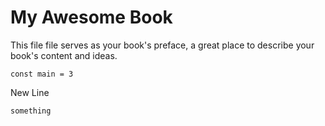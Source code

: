 # My Awesome Book

This file file serves as your book's preface, a great place to describe your book's content and ideas.

`const main = 3`

New Line

`something`

